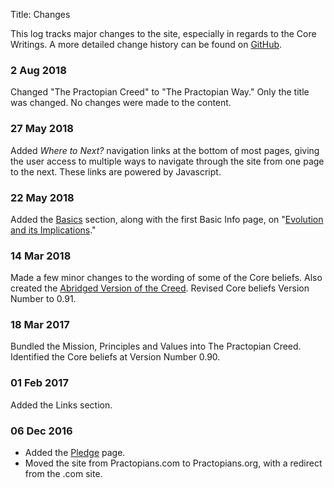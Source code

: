 Title: Changes

This log tracks major changes to the site, especially in regards to the Core Writings. A more detailed change history can be found on <a href="https://github.com/hbowie/practopians/" target="ref">GitHub</a>.

### 2 Aug 2018

Changed "The Practopian Creed" to "The Practopian Way." Only the title was changed. No changes were made to the content. 

### 27 May 2018

Added *Where to Next?* navigation links at the bottom of most pages, giving the user access to multiple ways to navigate through the site from one page to the next. These links are powered by Javascript. 

### 22 May 2018

Added the [Basics](../basics/index.html) section, along with the first Basic Info page, on "[Evolution and its Implications](../basics/evolution-and-its-implications.html)." 

### 14 Mar 2018

Made a few minor changes to the wording of some of the Core beliefs. Also created the [Abridged Version of the Creed](../abridged.html). Revised Core beliefs Version Number to 0.91. 

### 18 Mar 2017

Bundled the Mission, Principles and Values into The Practopian Creed. Identified the Core beliefs at Version Number 0.90. 

### 01 Feb 2017

Added the Links section. 

### 06 Dec 2016  

* Added the [Pledge](pledge.html) page.  
* Moved the site from Practopians.com to Practopians.org, with a redirect from the .com site. 
